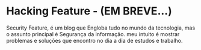 # Hacking Feature - (EM BREVE...)

Security Feature, é um blog que Engloba tudo no mundo da tecnologia, mas o assunto principal é Segurança da informação.
meu intuito é mostrar problemas e soluções que encontro no dia a dia de estudos e trabalho. 


